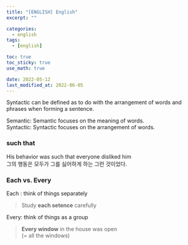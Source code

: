 ```yaml
---
title: "[ENGLISH] English"
excerpt: ""

categories:
  - english
tags:
  - [english]

toc: true
toc_sticky: true
use_math: true

date: 2022-05-12
last_modified_at: 2022-06-05
---
```


Syntactic can be defined as to do with the arrangement of words and phrases when forming a sentence.  

Semantic: Semantic focuses on the meaning of words.  
Syntactic: Syntactic focuses on the arrangement of words.  

### such that

His behavior was such that everyone disliked him  
그의 행동은 모두가 그를 싫어하게 하는 그런 것이었다.  

### Each vs. Every

Each : think of things separately  

> Study **each setence** carefully

Every: think of things as a group  

> **Every window** in the house was open  
> (= all the windows)
